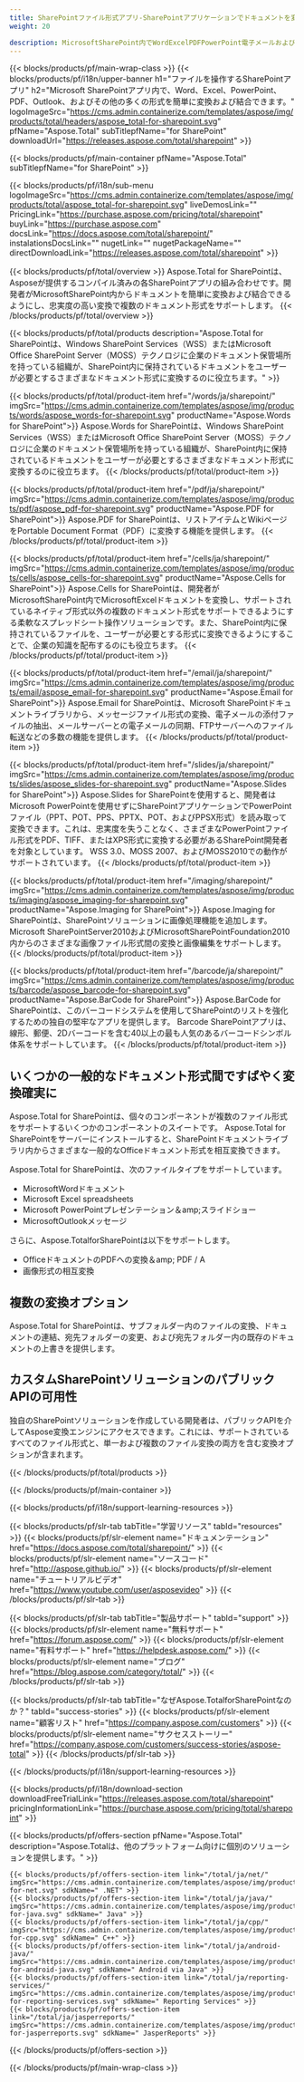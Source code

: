 ```yaml
---
title: SharePointファイル形式アプリ-SharePointアプリケーションでドキュメントを変換する 
weight: 20

description: MicrosoftSharePoint内でWordExcelPDFPowerPoint電子メールおよびイメージングドキュメント形式を変換および結合するSharePointファイル形式アプリ
---
```


{{< blocks/products/pf/main-wrap-class >}}
{{< blocks/products/pf/i18n/upper-banner h1="ファイルを操作するSharePointアプリ" h2="Microsoft SharePointアプリ内で、Word、Excel、PowerPoint、PDF、Outlook、およびその他の多くの形式を簡単に変換および結合できます。" logoImageSrc="https://cms.admin.containerize.com/templates/aspose/img/products/total/headers/aspose_total-for-sharepoint.svg" pfName="Aspose.Total" subTitlepfName="for SharePoint" downloadUrl="https://releases.aspose.com/total/sharepoint" >}}

{{< blocks/products/pf/main-container pfName="Aspose.Total" subTitlepfName="for SharePoint" >}}

{{< blocks/products/pf/i18n/sub-menu logoImageSrc="https://cms.admin.containerize.com/templates/aspose/img/products/total/aspose_total-for-sharepoint.svg" liveDemosLink="" PricingLink="https://purchase.aspose.com/pricing/total/sharepoint" buyLink="https://purchase.aspose.com" docsLink="https://docs.aspose.com/total/sharepoint/" instalationsDocsLink="" nugetLink="" nugetPackageName="" directDownloadLink="https://releases.aspose.com/total/sharepoint" >}}

{{< blocks/products/pf/total/overview >}}
Aspose.Total for SharePointは、Asposeが提供するコンパイル済みの各SharePointアプリの組み合わせです。開発者がMicrosoftSharePoint内からドキュメントを簡単に変換および結合できるようにし、忠実度の高い変換で複数のドキュメント形式をサポートします。
{{< /blocks/products/pf/total/overview >}}

{{< blocks/products/pf/total/products description="Aspose.Total for SharePointは、Windows SharePoint Services（WSS）またはMicrosoft Office SharePoint Server（MOSS）テクノロジに企業のドキュメント保管場所を持っている組織が、SharePoint内に保持されているドキュメントをユーザーが必要とするさまざまなドキュメント形式に変換するのに役立ちます。" >}}

{{< blocks/products/pf/total/product-item href="/words/ja/sharepoint/" imgSrc="https://cms.admin.containerize.com/templates/aspose/img/products/words/aspose_words-for-sharepoint.svg" productName="Aspose.Words for SharePoint">}}
Aspose.Words for SharePointは、Windows SharePoint Services（WSS）またはMicrosoft Office SharePoint Server（MOSS）テクノロジに企業のドキュメント保管場所を持っている組織が、SharePoint内に保持されているドキュメントをユーザーが必要とするさまざまなドキュメント形式に変換するのに役立ちます。
{{< /blocks/products/pf/total/product-item >}}

{{< blocks/products/pf/total/product-item href="/pdf/ja/sharepoint/" imgSrc="https://cms.admin.containerize.com/templates/aspose/img/products/pdf/aspose_pdf-for-sharepoint.svg" productName="Aspose.PDF for SharePoint">}}
Aspose.PDF for SharePointは、リストアイテムとWikiページをPortable Document Format（PDF）に変換する機能を提供します。
{{< /blocks/products/pf/total/product-item >}}

{{< blocks/products/pf/total/product-item href="/cells/ja/sharepoint/" imgSrc="https://cms.admin.containerize.com/templates/aspose/img/products/cells/aspose_cells-for-sharepoint.svg" productName="Aspose.Cells for SharePoint">}}
Aspose.Cells for SharePointは、開発者がMicrosoftSharePoint内でMicrosoftExcelドキュメントを変換し、サポートされているネイティブ形式以外の複数のドキュメント形式をサポートできるようにする柔軟なスプレッドシート操作ソリューションです。また、SharePoint内に保持されているファイルを、ユーザーが必要とする形式に変換できるようにすることで、企業の知識を配布するのにも役立ちます。
{{< /blocks/products/pf/total/product-item >}}

{{< blocks/products/pf/total/product-item href="/email/ja/sharepoint/" imgSrc="https://cms.admin.containerize.com/templates/aspose/img/products/email/aspose_email-for-sharepoint.svg" productName="Aspose.Email for SharePoint">}}
Aspose.Email for SharePointは、Microsoft SharePointドキュメントライブラリから、メッセージファイル形式の変換、電子メールの添付ファイルの抽出、メールサーバーとの電子メールの同期、FTPサーバーへのファイル転送などの多数の機能を提供します。
{{< /blocks/products/pf/total/product-item >}}

{{< blocks/products/pf/total/product-item href="/slides/ja/sharepoint/" imgSrc="https://cms.admin.containerize.com/templates/aspose/img/products/slides/aspose_slides-for-sharepoint.svg" productName="Aspose.Slides for SharePoint">}}
Aspose.Slides for SharePointを使用すると、開発者はMicrosoft PowerPointを使用せずにSharePointアプリケーションでPowerPointファイル（PPT、POT、PPS、PPTX、POT、およびPPSX形式）を読み取って変換できます。これは、忠実度を失うことなく、さまざまなPowerPointファイル形式をPDF、TIFF、またはXPS形式に変換する必要があるSharePoint開発者を対象としています。 WSS 3.0、MOSS 2007、およびMOSS2010での動作がサポートされています。
{{< /blocks/products/pf/total/product-item >}}

{{< blocks/products/pf/total/product-item href="/imaging/sharepoint/" imgSrc="https://cms.admin.containerize.com/templates/aspose/img/products/imaging/aspose_imaging-for-sharepoint.svg" productName="Aspose.Imaging for SharePoint">}}
Aspose.Imaging for SharePointは、SharePointソリューションに画像処理機能を追加します。 Microsoft SharePointServer2010およびMicrosoftSharePointFoundation2010内からのさまざまな画像ファイル形式間の変換と画像編集をサポートします。
{{< /blocks/products/pf/total/product-item >}}

{{< blocks/products/pf/total/product-item href="/barcode/ja/sharepoint/" imgSrc="https://cms.admin.containerize.com/templates/aspose/img/products/barcode/aspose_barcode-for-sharepoint.svg" productName="Aspose.BarCode for SharePoint">}}
Aspose.BarCode for SharePointは、このバーコードシステムを使用してSharePointのリストを強化するための独自の堅牢なアプリを提供します。 Barcode SharePointアプリは、線形、郵便、2Dバーコードを含む40以上の最も人気のあるバーコードシンボル体系をサポートしています。
{{< /blocks/products/pf/total/product-item >}}

<!--<p></p>-->
<div class="col-lg-12">
 <h2 class="h2title">
  <a class="anchor" id="features" name="features">
  </a>
  いくつかの一般的なドキュメント形式間ですばやく変換確実に
 </h2>
 <p>
  Aspose.Total for SharePointは、個々のコンポーネントが複数のファイル形式をサポートするいくつかのコンポーネントのスイートです。 Aspose.Total for SharePointをサーバーにインストールすると、SharePointドキュメントライブラリ内からさまざまな一般的なOfficeドキュメント形式を相互変換できます。
 </p>
 <p>
  Aspose.Total for SharePointは、次のファイルタイプをサポートしています。
 </p>
 <ul class="unstyled">
  <li>
   MicrosoftWordドキュメント
  </li>
  <li>
   Microsoft Excel spreadsheets
  </li>
  <li>
   Microsoft PowerPointプレゼンテーション＆amp;スライドショー
  </li>
  <li>
   MicrosoftOutlookメッセージ
  </li>
 </ul>
 <p>
  さらに、Aspose.TotalforSharePointは以下をサポートします。
 </p>
 <ul class="unstyled">
  <li>
   OfficeドキュメントのPDFへの変換＆amp; PDF / A
  </li>
  <li>
   画像形式の相互変換
  </li>
 </ul>
</div>
<div class="col-lg-12">
 <h2 class="h2title">
  複数の変換オプション
 </h2>
 <p>
  Aspose.Total for SharePointは、サブフォルダー内のファイルの変換、ドキュメントの連結、宛先フォルダーの変更、および宛先フォルダー内の既存のドキュメントの上書きを提供します。
 </p>
</div>
<div class="col-lg-12">
 <h2 class="h2title">
  カスタムSharePointソリューションのパブリックAPIの可用性
 </h2>
 <p>
  独自のSharePointソリューションを作成している開発者は、パブリックAPIを介してAspose変換エンジンにアクセスできます。これには、サポートされているすべてのファイル形式と、単一および複数のファイル変換の両方を含む変換オプションが含まれます。
 </p>
</div>
<!--Feature-section Start-->
<!--Feature-section End-->

{{< /blocks/products/pf/total/products >}}

{{< /blocks/products/pf/main-container >}}


{{< blocks/products/pf/i18n/support-learning-resources >}}

{{< blocks/products/pf/slr-tab tabTitle="学習リソース" tabId="resources" >}}
{{< blocks/products/pf/slr-element name="ドキュメンテーション" href="https://docs.aspose.com/total/sharepoint/" >}} 
{{< blocks/products/pf/slr-element name="ソースコード" href="http://aspose.github.io/" >}} 
{{< blocks/products/pf/slr-element name="チュートリアルビデオ" href="https://www.youtube.com/user/asposevideo" >}} 
{{< /blocks/products/pf/slr-tab >}}

{{< blocks/products/pf/slr-tab tabTitle="製品サポート" tabId="support" >}}
{{< blocks/products/pf/slr-element name="無料サポート" href="https://forum.aspose.com/" >}} 
{{< blocks/products/pf/slr-element name="有料サポート" href="https://helpdesk.aspose.com/" >}} 
{{< blocks/products/pf/slr-element name="ブログ" href="https://blog.aspose.com/category/total/" >}} 
{{< /blocks/products/pf/slr-tab >}}

{{< blocks/products/pf/slr-tab tabTitle="なぜAspose.TotalforSharePointなのか？" tabId="success-stories" >}}
{{< blocks/products/pf/slr-element name="顧客リスト" href="https://company.aspose.com/customers" >}} 
{{< blocks/products/pf/slr-element name="サクセスストーリー" href="https://company.aspose.com/customers/success-stories/aspose-total" >}} 
{{< /blocks/products/pf/slr-tab >}}

{{< /blocks/products/pf/i18n/support-learning-resources >}}

{{< blocks/products/pf/i18n/download-section downloadFreeTrialLink="https://releases.aspose.com/total/sharepoint" pricingInformationLink="https://purchase.aspose.com/pricing/total/sharepoint" >}}

{{< blocks/products/pf/offers-section pfName="Aspose.Total" description="Aspose.Totalは、他のプラットフォーム向けに個別のソリューションを提供します。" >}}

    {{< blocks/products/pf/offers-section-item link="/total/ja/net/" imgSrc="https://cms.admin.containerize.com/templates/aspose/img/products/total/aspose_total-for-net.svg" sdkName=" .NET" >}}
    {{< blocks/products/pf/offers-section-item link="/total/ja/java/" imgSrc="https://cms.admin.containerize.com/templates/aspose/img/products/total/aspose_total-for-java.svg" sdkName=" Java" >}}
    {{< blocks/products/pf/offers-section-item link="/total/ja/cpp/" imgSrc="https://cms.admin.containerize.com/templates/aspose/img/products/total/aspose_total-for-cpp.svg" sdkName=" C++" >}}
    {{< blocks/products/pf/offers-section-item link="/total/ja/android-java/" imgSrc="https://cms.admin.containerize.com/templates/aspose/img/products/total/aspose_total-for-android-java.svg" sdkName=" Android via Java" >}}
    {{< blocks/products/pf/offers-section-item link="/total/ja/reporting-services/" imgSrc="https://cms.admin.containerize.com/templates/aspose/img/products/total/aspose_total-for-reporting-services.svg" sdkName=" Reporting Services" >}}
    {{< blocks/products/pf/offers-section-item link="/total/ja/jasperreports/" imgSrc="https://cms.admin.containerize.com/templates/aspose/img/products/total/aspose_total-for-jasperreports.svg" sdkName=" JasperReports" >}}
{{< /blocks/products/pf/offers-section >}}

{{< /blocks/products/pf/main-wrap-class >}}